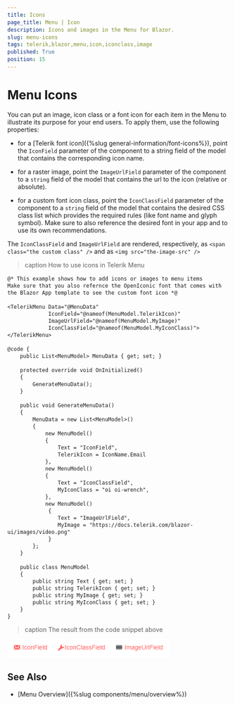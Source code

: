 ```yaml
---
title: Icons
page_title: Menu | Icon
description: Icons and images in the Menu for Blazor.
slug: menu-icons
tags: telerik,blazor,menu,icon,iconclass,image
published: True
position: 15
---
```


# Menu Icons

You can put an image, icon class or a font icon for each item in the Menu to illustrate its purpose for your end users. To apply them, use the following properties:

* for a [Telerik font icon]({%slug general-information/font-icons%}), point the `IconField` parameter of the component to a string field of the model that contains the corresponding icon name.

* for a raster image, point the `ImageUrlField` parameter of the component to a `string` field of the model that contains the url to the icon (relative or absolute).

* for a custom font icon class, point the `IconClassField` parameter of the component to a `string` field of the model that contains the desired CSS class list which provides the required rules (like font name and glyph symbol). Make sure to also reference the desired font in your app and to use its own recommendations.

The `IconClassField` and `ImageUrlField` are rendered, respectively, as `<span class="the custom class" />` and as `<img src="the-image-src" />`

>caption How to use icons in Telerik Menu

````CSHTML
@* This example shows how to add icons or images to menu items
Make sure that you also refernce the OpenIconic font that comes with the Blazor App template to see the custom font icon *@

<TelerikMenu Data="@MenuData"
             IconField="@nameof(MenuModel.TelerikIcon)"
             ImageUrlField="@nameof(MenuModel.MyImage)"
             IconClassField="@nameof(MenuModel.MyIconClass)">
</TelerikMenu>

@code {
    public List<MenuModel> MenuData { get; set; }

    protected override void OnInitialized()
    {
        GenerateMenuData();
    }

    public void GenerateMenuData()
    {
        MenuData = new List<MenuModel>()
        {
            new MenuModel()
            {
                Text = "IconField",
                TelerikIcon = IconName.Email
            },
            new MenuModel()
            {
                Text = "IconClassField",
                MyIconClass = "oi oi-wrench",
            },
            new MenuModel()
             {
                Text = "ImageUrlField",
                MyImage = "https://docs.telerik.com/blazor-ui/images/video.png"
             }
        };
    }

    public class MenuModel
    {
        public string Text { get; set; }
        public string TelerikIcon { get; set; }
        public string MyImage { get; set; }
        public string MyIconClass { get; set; }
    }
}
````

>caption The result from the code snippet above

![icons](images/icons.png)

## See Also

  * [Menu Overview]({%slug components/menu/overview%})
